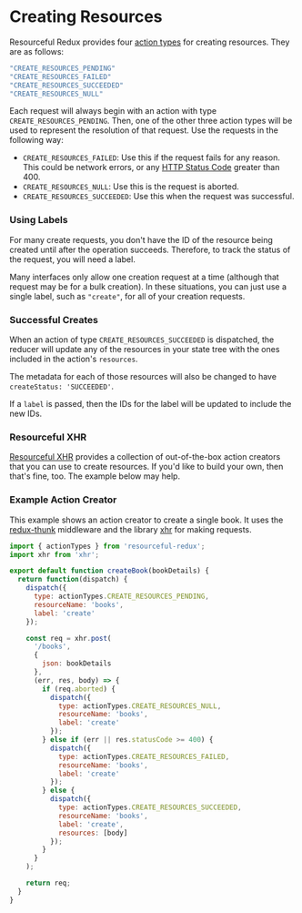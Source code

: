 # Creating Resources

Resourceful Redux provides four [action types](./faq/action-types.md) for
creating resources. They are as follows:

```js
"CREATE_RESOURCES_PENDING"
"CREATE_RESOURCES_FAILED"
"CREATE_RESOURCES_SUCCEEDED"
"CREATE_RESOURCES_NULL"
```

Each request will always begin with an action with type
`CREATE_RESOURCES_PENDING`. Then, one of the other three action types will be
used to represent the resolution of that request. Use the requests in the
following way:

- `CREATE_RESOURCES_FAILED`: Use this if the request fails for any reason. This
  could be network errors, or any
  [HTTP Status Code](https://en.wikipedia.org/wiki/List_of_HTTP_status_codes)
  greater than 400.
- `CREATE_RESOURCES_NULL`: Use this is the request is aborted.
- `CREATE_RESOURCES_SUCCEEDED`: Use this when the request was successful.

### Using Labels

For many create requests, you don't have the ID of the resource being created
until after the operation succeeds. Therefore, to track the status of the
request, you will need a label.

Many interfaces only allow one creation request at a time (although that
request may be for a bulk creation). In these situations, you can just use a
single label, such as `"create"`, for all of your creation requests.

### Successful Creates

When an action of type `CREATE_RESOURCES_SUCCEEDED` is dispatched, the
reducer will update any of the resources in your state tree with the ones
included in the action's `resources`.

The metadata for each of those resources will also be changed to have
`createStatus: 'SUCCEEDED'`.

If a `label` is passed, then the IDs for the label will be updated to include
the new IDs.

### Resourceful XHR

[Resourceful XHR](/docs/extras/resourceful-xhr.md) 
provides a collection of out-of-the-box action creators that you can use to 
create resources. If you'd like to build your own, then that's fine, too. The 
example below may help.

### Example Action Creator

This example shows an action creator to create a single book. It uses the
[redux-thunk](https://github.com/gaearon/redux-thunk) middleware and the
library [xhr](https://github.com/naugtur/xhr) for making requests.

```js
import { actionTypes } from 'resourceful-redux';
import xhr from 'xhr';

export default function createBook(bookDetails) {
  return function(dispatch) {
    dispatch({
      type: actionTypes.CREATE_RESOURCES_PENDING,
      resourceName: 'books',
      label: 'create'
    });

    const req = xhr.post(
      '/books',
      {
        json: bookDetails
      },
      (err, res, body) => {
        if (req.aborted) {
          dispatch({
            type: actionTypes.CREATE_RESOURCES_NULL,
            resourceName: 'books',
            label: 'create'
          });
        } else if (err || res.statusCode >= 400) {
          dispatch({
            type: actionTypes.CREATE_RESOURCES_FAILED,
            resourceName: 'books',
            label: 'create'
          });
        } else {
          dispatch({
            type: actionTypes.CREATE_RESOURCES_SUCCEEDED,
            resourceName: 'books',
            label: 'create',
            resources: [body]
          });
        }
      }
    );

    return req;
  }
}
```
